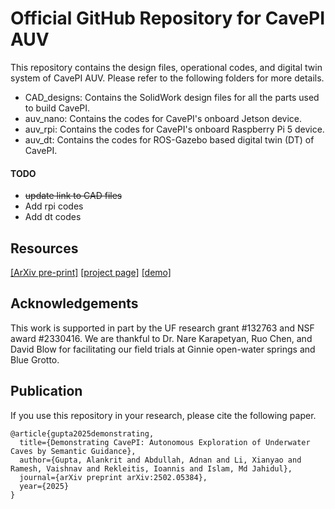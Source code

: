 # Official GitHub Repository for CavePI AUV

This repository contains the design files, operational codes, and digital twin system of CavePI AUV. Please refer to the following folders for more details.

- CAD_designs: Contains the SolidWork design files for all the parts used to build CavePI.
- auv_nano: Contains the codes for CavePI's onboard Jetson device.
- auv_rpi: Contains the codes for CavePI's onboard Raspberry Pi 5 device.
- auv_dt: Contains the codes for ROS-Gazebo based digital twin (DT) of CavePI.

#### TODO
- ~~update link to CAD files~~
- Add rpi codes
- Add dt codes

## Resources

[[ArXiv pre-print]](https://arxiv.org/pdf/2502.05384) [[project page]](https://robopi.ece.ufl.edu/cavepi.html)  [[demo]](https://youtu.be/p41RzSAfM7g)

## Acknowledgements

This work is supported in part by the UF research grant #132763 and NSF award #2330416. 
We are thankful to Dr. Nare Karapetyan, Ruo Chen, and David Blow for facilitating our field trials at Ginnie open-water springs and Blue Grotto.

## Publication
If you use this repository in your research, please cite the following paper.
```
@article{gupta2025demonstrating,
  title={Demonstrating CavePI: Autonomous Exploration of Underwater Caves by Semantic Guidance},
  author={Gupta, Alankrit and Abdullah, Adnan and Li, Xianyao and Ramesh, Vaishnav and Rekleitis, Ioannis and Islam, Md Jahidul},
  journal={arXiv preprint arXiv:2502.05384},
  year={2025}
}
```

